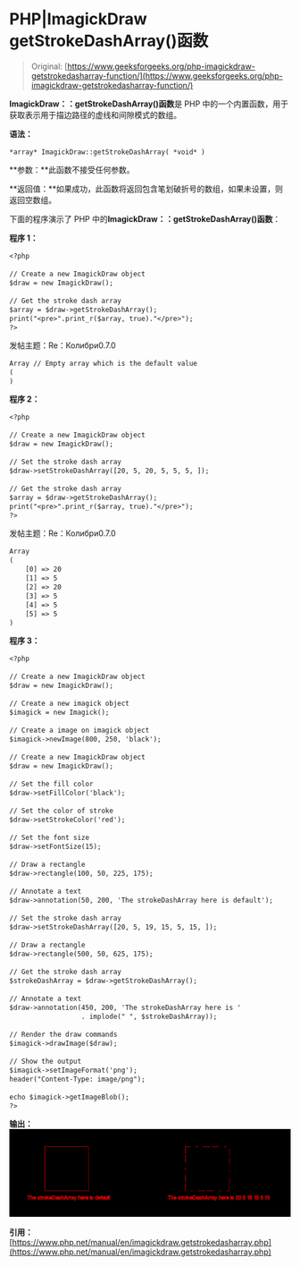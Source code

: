 # PHP|ImagickDraw getStrokeDashArray()函数

> Original: [https://www.geeksforgeeks.org/php-imagickdraw-getstrokedasharray-function/](https://www.geeksforgeeks.org/php-imagickdraw-getstrokedasharray-function/)

**ImagickDraw：：getStrokeDashArray()函数**是 PHP 中的一个内置函数，用于获取表示用于描边路径的虚线和间隙模式的数组。

**语法：**

```
*array* ImagickDraw::getStrokeDashArray( *void* )
```

**参数：**此函数不接受任何参数。

**返回值：**如果成功，此函数将返回包含笔划破折号的数组，如果未设置，则返回空数组。

下面的程序演示了 PHP 中的**ImagickDraw：：getStrokeDashArray()函数**：

**程序 1：**

```
<?php

// Create a new ImagickDraw object
$draw = new ImagickDraw();

// Get the stroke dash array
$array = $draw->getStrokeDashArray();
print("<pre>".print_r($array, true)."</pre>");
?>
```

发帖主题：Re：Колибри0.7.0

```
Array // Empty array which is the default value
(
)
```

**程序 2：**

```
<?php

// Create a new ImagickDraw object
$draw = new ImagickDraw();

// Set the stroke dash array
$draw->setStrokeDashArray([20, 5, 20, 5, 5, 5, ]);

// Get the stroke dash array
$array = $draw->getStrokeDashArray();
print("<pre>".print_r($array, true)."</pre>");
?>
```

发帖主题：Re：Колибри0.7.0

```
Array
(
    [0] => 20
    [1] => 5
    [2] => 20
    [3] => 5
    [4] => 5
    [5] => 5
)
```

**程序 3：**

```
<?php

// Create a new ImagickDraw object
$draw = new ImagickDraw();

// Create a new imagick object
$imagick = new Imagick();

// Create a image on imagick object
$imagick->newImage(800, 250, 'black');

// Create a new ImagickDraw object
$draw = new ImagickDraw();

// Set the fill color
$draw->setFillColor('black');

// Set the color of stroke
$draw->setStrokeColor('red');

// Set the font size
$draw->setFontSize(15);

// Draw a rectangle
$draw->rectangle(100, 50, 225, 175);

// Annotate a text
$draw->annotation(50, 200, 'The strokeDashArray here is default');

// Set the stroke dash array
$draw->setStrokeDashArray([20, 5, 19, 15, 5, 15, ]);

// Draw a rectangle
$draw->rectangle(500, 50, 625, 175);

// Get the stroke dash array
$strokeDashArray = $draw->getStrokeDashArray();

// Annotate a text
$draw->annotation(450, 200, 'The strokeDashArray here is ' 
                  . implode(" ", $strokeDashArray));

// Render the draw commands
$imagick->drawImage($draw);

// Show the output
$imagick->setImageFormat('png');
header("Content-Type: image/png");

echo $imagick->getImageBlob();
?>
```

**输出：**
![](img/e1d926569d08b039a94856f2b4c7e47a.png)

**引用：**[https://www.php.net/manual/en/imagickdraw.getstrokedasharray.php](https://www.php.net/manual/en/imagickdraw.getstrokedasharray.php)